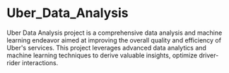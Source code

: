 # Uber_Data_Analysis
Uber Data Analysis project is a comprehensive data analysis and machine learning endeavor aimed at improving the overall quality and efficiency of Uber's services. This project leverages advanced data analytics and machine learning techniques to derive valuable insights, optimize driver-rider interactions.
